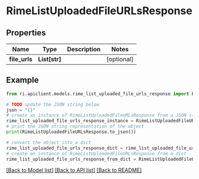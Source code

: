 # RimeListUploadedFileURLsResponse


## Properties

Name | Type | Description | Notes
------------ | ------------- | ------------- | -------------
**file_urls** | **List[str]** |  | [optional] 

## Example

```python
from ri.apiclient.models.rime_list_uploaded_file_urls_response import RimeListUploadedFileURLsResponse

# TODO update the JSON string below
json = "{}"
# create an instance of RimeListUploadedFileURLsResponse from a JSON string
rime_list_uploaded_file_urls_response_instance = RimeListUploadedFileURLsResponse.from_json(json)
# print the JSON string representation of the object
print(RimeListUploadedFileURLsResponse.to_json())

# convert the object into a dict
rime_list_uploaded_file_urls_response_dict = rime_list_uploaded_file_urls_response_instance.to_dict()
# create an instance of RimeListUploadedFileURLsResponse from a dict
rime_list_uploaded_file_urls_response_from_dict = RimeListUploadedFileURLsResponse.from_dict(rime_list_uploaded_file_urls_response_dict)
```
[[Back to Model list]](../README.md#documentation-for-models) [[Back to API list]](../README.md#documentation-for-api-endpoints) [[Back to README]](../README.md)

